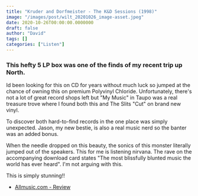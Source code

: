 ```yaml
---
title: "Kruder and Dorfmeister - The K&D Sessions (1998)"
image: "/images/post/wilt_20201026_image-asset.jpeg"
date: 2020-10-26T00:00:00.0000000
draft: false
author: "David"
tags: []
categories: ["Listen"]
---
```

### This hefty 5 LP box was one of the finds of my recent trip up North.   
  
Id been looking for this on CD for years without much luck so jumped at the chance of owning this on premium Polyvinyl Chloride. Unfortunately, there's not a lot of great record shops left but "My Music" in Taupo was a real treasure trove where I found both this and The Slits "Cut" on brand new vinyl.   
  
To discover both hard-to-find records in the one place was simply unexpected. Jason, my new bestie, is also a real music nerd so the banter was an added bonus.    
  
When the needle dropped on this beauty, the sonics of this monster literally jumped out of the speakers. This for me is listening nirvana.  The rave on the accompanying download card states "The most blissfully blunted music the world has ever heard". I'm not arguing with this. 

 This is simply stunning!!  

-  [Allmusic.com - Review](https://www.allmusic.com/album/the-k-d-sessions-mw0000047051)